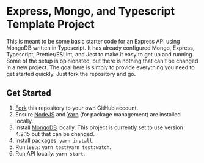 # Express, Mongo, and Typescript Template Project

This is meant to be some basic starter code for an Express API using MongoDB written in Typescript. It has already configured Mongo, Express, Typescript, Prettier/ESLint, and Jest to make it easy to get up and running. Some of the setup is opinionated, but there is nothing that can't be changed in a new project. The goal here is simply to provide everything you need to get started quickly. Just fork the repository and go.

## Get Started

1. [Fork](https://docs.github.com/en/get-started/quickstart/fork-a-repo) this repository to your own GitHub account.
2. Ensure [NodeJS](https://nodejs.org/en/) and [Yarn](https://yarnpkg.com/) (for package management) are installed locally.
3. Install [MongoDB](https://www.mongodb.com/) locally. This project is currently set to use version 4.2.15 but that can be changed.
4. Install packages: `yarn install`.
5. Run tests: `yarn test`/`yarn test:watch`.
6. Run API locally: `yarn start`.
